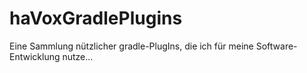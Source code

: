 # haVoxGradlePlugins
Eine Sammlung nützlicher gradle-PlugIns, die ich für meine Software-Entwicklung nutze...
